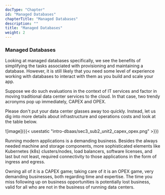 ```yaml
---
docType: "Chapter"
id: "Managed Databases"
chapterTitle: "Managed Databases"
description: ""
title: "Managed Databases"
weight: 2
---
```


### **Managed Databases**

Looking at managed databases specifically, we see the benefits of simplifying the tasks associated with provisioning and maintaining a database. However, it is still likely that you need some level of experience working with databases to interact with them as you build and scale your app.

Suppose we do such evaluations in the context of IT services and factor in moving traditional data center services to the cloud. In that case, two trendy acronyms pop up immediately, CAPEX and OPEX.

Please don't put your data center glasses away too quickly. Instead, let us dig into more details about infrastructure and operations costs and look at the table below.

![image]({{< usestatic "intro-dbaas/sec3_sub2_unit2_capex_opex.png" >}}) 

Running modern applications is a demanding business. Besides the always needed machine and storage components, more sophisticated elements like Kubernetes (k8s) clusters/nodes, load balancers, software licenses, and last but not least, required connectivity to those applications in the form of ingress and egress.

Owning all of it is a CAPEX game; taking care of it is an OPEX game, very demanding businesses, both regarding time and expertise. The time you miss following up on business opportunities is potentially lost business, valid for all who are not in the business of running data centers.